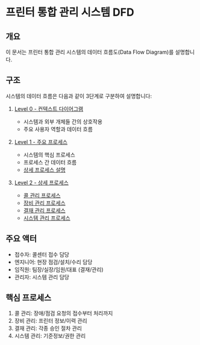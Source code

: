 # 프린터 통합 관리 시스템 DFD

## 개요
이 문서는 프린터 통합 관리 시스템의 데이터 흐름도(Data Flow Diagram)를 설명합니다.

## 구조
시스템의 데이터 흐름은 다음과 같이 3단계로 구분하여 설명합니다:

1. [Level 0 - 컨텍스트 다이어그램](level-0/README.md)
   - 시스템과 외부 개체들 간의 상호작용
   - 주요 사용자 역할과 데이터 흐름

2. [Level 1 - 주요 프로세스](level-1/README.md)
   - 시스템의 핵심 프로세스
   - 프로세스 간 데이터 흐름
   - [상세 프로세스 설명](level-1/processes.md)

3. [Level 2 - 상세 프로세스](level-2/README.md)
   - [콜 관리 프로세스](level-2/call.md)
   - [장비 관리 프로세스](level-2/device.md)
   - [결재 관리 프로세스](level-2/approval.md)
   - [시스템 관리 프로세스](level-2/system.md)

## 주요 액터
- 접수자: 콜센터 접수 담당
- 엔지니어: 현장 점검/설치/수리 담당
- 임직원: 팀장/실장/임원/대표 (결재/관리)
- 관리자: 시스템 관리 담당

## 핵심 프로세스
1. 콜 관리: 장애/점검 요청의 접수부터 처리까지
2. 장비 관리: 프린터 정보/이력 관리
3. 결재 관리: 각종 승인 절차 관리
4. 시스템 관리: 기준정보/권한 관리